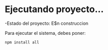 <h1>Ejecutando proyecto...</h1>

  -Estado del proyecto: E$n construccion

  Para ejecutar el sistema, debes poner:
  
  ```npm install all```
